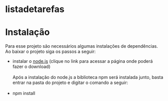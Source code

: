 # listadetarefas

# Instalação <br />
Para esse projeto são necessários algumas instalações de dependências. Ao baixar o projeto siga os passos a seguir: <br />

- instalar o <a href="https://nodejs.org/en/">node.js</a> (clique no link para acessar a página onde poderá fazer o download)<br /><br /> 
Após a instalação do node.js a biblioteca npm será instalada junto, basta entrar na pasta do projeto e digitar o comando a seguir: <br /><br />
- npm install


